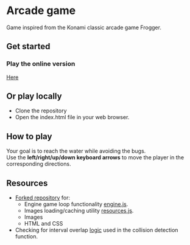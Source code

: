 # Arcade game
Game inspired from the Konami classic arcade game Frogger.
## Get started
### Play the online version
[Here](https://arcade-game-gry0u.herokuapp.com/)

## Or play locally
- Clone the repository
- Open the index.html file in your web browser.

## How to play
Your goal is to reach the water while avoiding the bugs.  
Use the **left/right/up/down keyboard arrows** to move the player in the corresponding directions.

## Resources
- [Forked repository](https://github.com/udacity/frontend-nanodegree-arcade-game) for:
  - Engine game loop functionality [engine.js](./js/engine.js).
  - Images loading/caching utility [resources,js](./js/resources.js).
  - Images
  - HTML and CSS
- Checking for interval overlap [logic](https://fgiesen.wordpress.com/2011/10/16/checking-for-interval-overlap/) used in the collision detection function.

